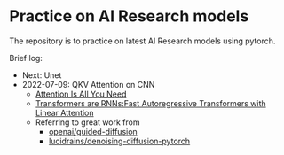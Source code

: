 # Practice on AI Research models

The repository is to practice on latest AI Research models using pytorch.

Brief log:

- Next: Unet
- 2022-07-09: QKV Attention on CNN
    + [Attention Is All You Need](https://arxiv.org/pdf/1706.03762.pdf)
    + [Transformers are RNNs:Fast Autoregressive Transformers with Linear Attention](https://arxiv.org/pdf/2006.16236.pdf)
    + Referring to great work from 
        + [openai/guided-diffusion](https://github.com/openai/guided-diffusion/blob/27c20a8fab9cb472df5d6bdd6c8d11c8f430b924/guided_diffusion/unet.py#L259)
        + [lucidrains/denoising-diffusion-pytorch](https://github.com/lucidrains/denoising-diffusion-pytorch/blob/master/denoising_diffusion_pytorch/denoising_diffusion_pytorch.py)